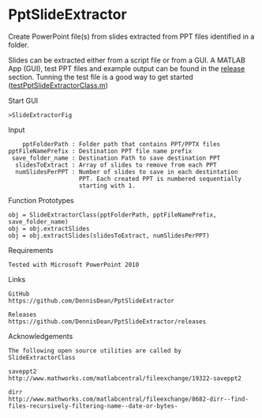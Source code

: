 # PptSlideExtractor
Create PowerPoint file(s) from slides extracted from PPT files identified in a folder. 

Slides can be extracted either from a script file or from a GUI. A MATLAB App (GUI), test PPT files and example output can be found in the [release](https://github.com/DennisDean/PptSlideExtractor/releases) section. Tunning the test file is a good way to get started ([testPptSlideExtractorClass.m](https://github.com/DennisDean/PptSlideExtractor/blob/master/testPptSlideExtractorClass.m))

Start GUI

    >SlideExtractorFig


 Input

        pptFolderPath : Folder path that contains PPT/PPTX files
    pptFileNamePrefix : Destination PPT file name prefix
     save_folder_name : Destination Path to save destination PPT
      slidesToExtract : Array of slides to remove from each PPT
      numSlidesPerPPT : Number of slides to save in each destintation 
                        PPT. Each created PPT is numbered sequentially 
                        starting with 1.

 Function Prototypes

    obj = SlideExtractorClass(pptFolderPath, pptFileNamePrefix, save_folder_name)
    obj = obj.extractSlides
    obj = obj.extractSlides(slidesToExtract, numSlidesPerPPT)

 Requirements

    Tested with Microsoft PowerPoint 2010
    
Links

    GitHub
    https://github.com/DennisDean/PptSlideExtractor
    
    Releases
    https://github.com/DennisDean/PptSlideExtractor/releases
    
    

 Acknowledgements

    The following open source utilities are called by
    SlideExtractorClass
   
    saveppt2
    http://www.mathworks.com/matlabcentral/fileexchange/19322-saveppt2

    dirr
    http://www.mathworks.com/matlabcentral/fileexchange/8682-dirr--find-files-recursively-filtering-name--date-or-bytes-

